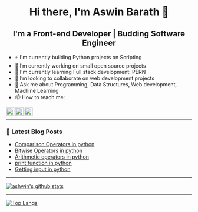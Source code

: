 <h1 align="center"> Hi there, I'm Aswin Barath 👋</h1>

<h2 align="center"> I'm a Front-end Developer | Budding Software Engineer</h2>


- ⚡ I'm currently building Python projects on Scripting
- 🔭 I’m currently working on small open source projects
- 🌱 I'm currently learning Full stack development: PERN
- 👯 I’m looking to collaborate on web development projects
- 💬 Ask me about Programming, Data Structures, Web development, Machine Learning
- 📫 How to reach me:

[<img align="left" alt="AswinBarath2 | Twitter" width="22px" src="https://cdn.jsdelivr.net/npm/simple-icons@v3/icons/twitter.svg" />][twitter]
[<img align="left" alt="aswin-barath | LinkedIn" width="22px" src="https://cdn.jsdelivr.net/npm/simple-icons@v3/icons/linkedin.svg" />][linkedin]
[<img align="left" alt="ashwin_26.4 | Instagram" width="22px" src="https://cdn.jsdelivr.net/npm/simple-icons@v3/icons/instagram.svg" />][instagram]

<br />

---

### 📕 Latest Blog Posts
<!-- BLOG-POST-LIST:START -->
- [Comparison Operators in python](https://dev.to/aswin2001barath/comparison-operators-in-python-282l)
- [Bitwise Operators in python](https://dev.to/aswin2001barath/bitwise-operators-in-python-4pii)
- [Arithmetic operators in python](https://dev.to/aswin2001barath/arithmetic-operators-in-python-3lgc)
- [print function in python](https://dev.to/aswin2001barath/print-function-in-python-4a4h)
- [Getting input in python](https://dev.to/aswin2001barath/getting-input-in-python-2ehh)
<!-- BLOG-POST-LIST:END -->

---

[![ashwin's github stats](https://github-readme-stats.vercel.app/api?username=AswinBarath&show_icons=true&theme=radical)](https://github.com/anuraghazra/github-readme-stats)

---

[![Top Langs](https://github-readme-stats.vercel.app/api/top-langs/?username=AswinBarath&layout=compact)](https://github.com/anuraghazra/github-readme-stats)

[twitter]: https://twitter.com/AswinBarath2
[instagram]: https://instagram.com/ashwin_26.4
[linkedin]: https://linkedin.com/in/aswin-barath

 
<!--
**AswinBarath/AswinBarath** is a ✨ _special_ ✨ repository because its `README.md` (this file) appears on your GitHub profile.

Here are some ideas to get you started:

- 🔭 I’m currently working on ...
- 🌱 I’m currently learning ...
- 👯 I’m looking to collaborate on ...
- 🤔 I’m looking for help with ...
- 💬 Ask me about ...
- 📫 How to reach me: ...
- 😄 Pronouns: ...
- ⚡ Fun fact: ...
-->
